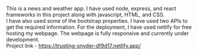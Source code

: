 This is a news and weather app. 
I have used node, express, and react frameworks in this project along with javascript, HTML, and CSS.   
I have also used some of the bootstrap properties. 
I have used two APIs to get the required information.
For the deployment, I have used netlify for free hosting my webpage.
The webpage is fully responsive and currently under development.  
Project link - https://trusting-snyder-df9d17.netlify.app/

